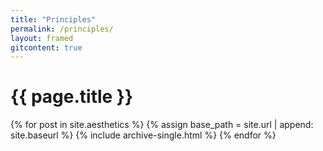 ```yaml
---
title: "Principles"
permalink: /principles/
layout: framed
gitcontent: true
---
```


# {{ page.title }}

{% for post in site.aesthetics %}
  {% assign base_path = site.url | append: site.baseurl %}
  {% include archive-single.html %}
{% endfor %}
